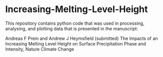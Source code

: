 # Increasing-Melting-Level-Height

This repository contains python code that was used in processing, analysing, and plotting data that is presented in the manuscript:

Andreas F Prein and Andrew J Heymsfield (submitted) The Impacts of an Increasing Melting Level Height on Surface Precipitation Phase and Intensity, Nature Climate Change
